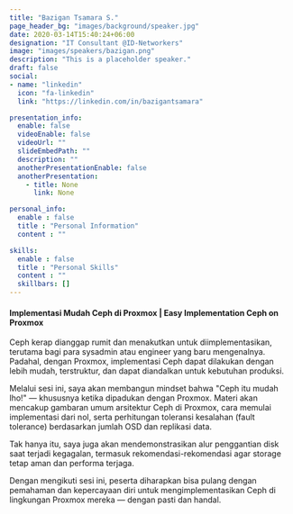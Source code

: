 ```yaml
---
title: "Bazigan Tsamara S."
page_header_bg: "images/background/speaker.jpg"
date: 2020-03-14T15:40:24+06:00
designation: "IT Consultant @ID-Networkers"
image: "images/speakers/bazigan.png"
description: "This is a placeholder speaker."
draft: false
social:
- name: "linkedin"
  icon: "fa-linkedin"
  link: "https://linkedin.com/in/bazigantsamara"

presentation_info:
  enable: false
  videoEnable: false
  videoUrl: ""
  slideEmbedPath: ""
  description: ""
  anotherPresentationEnable: false
  anotherPresentation:
    - title: None
      link: None

personal_info:
  enable : false
  title : "Personal Information"
  content : ""

skills:
  enable : false
  title : "Personal Skills"
  content : ""
  skillbars: []
---
```


#### Implementasi Mudah Ceph di Proxmox | Easy Implementation Ceph on Proxmox

Ceph kerap dianggap rumit dan menakutkan untuk diimplementasikan, terutama bagi para sysadmin atau engineer yang baru mengenalnya. Padahal, dengan Proxmox, implementasi Ceph dapat dilakukan dengan lebih mudah, terstruktur, dan dapat diandalkan untuk kebutuhan produksi.

Melalui sesi ini, saya akan membangun mindset bahwa "Ceph itu mudah lho!" — khususnya ketika dipadukan dengan Proxmox. Materi akan mencakup gambaran umum arsitektur Ceph di Proxmox, cara memulai implementasi dari nol, serta perhitungan toleransi kesalahan (fault tolerance) berdasarkan jumlah OSD dan replikasi data.

Tak hanya itu, saya juga akan mendemonstrasikan alur penggantian disk saat terjadi kegagalan, termasuk rekomendasi-rekomendasi agar storage tetap aman dan performa terjaga.

Dengan mengikuti sesi ini, peserta diharapkan bisa pulang dengan pemahaman dan kepercayaan diri untuk mengimplementasikan Ceph di lingkungan Proxmox mereka — dengan pasti dan handal.
